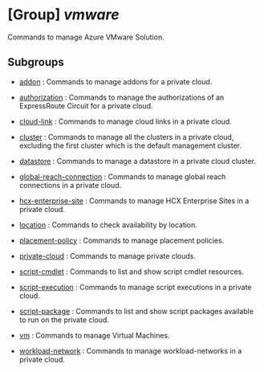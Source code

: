 # [Group] _vmware_

Commands to manage Azure VMware Solution.

## Subgroups

- [addon](/Commands/vmware/addon/readme.md)
: Commands to manage addons for a private cloud.

- [authorization](/Commands/vmware/authorization/readme.md)
: Commands to manage the authorizations of an ExpressRoute Circuit for a private cloud.

- [cloud-link](/Commands/vmware/cloud-link/readme.md)
: Commands to manage cloud links in a private cloud.

- [cluster](/Commands/vmware/cluster/readme.md)
: Commands to manage all the clusters in a private cloud, excluding the first cluster which is the default management cluster.

- [datastore](/Commands/vmware/datastore/readme.md)
: Commands to manage a datastore in a private cloud cluster.

- [global-reach-connection](/Commands/vmware/global-reach-connection/readme.md)
: Commands to manage global reach connections in a private cloud.

- [hcx-enterprise-site](/Commands/vmware/hcx-enterprise-site/readme.md)
: Commands to manage HCX Enterprise Sites in a private cloud.

- [location](/Commands/vmware/location/readme.md)
: Commands to check availability by location.

- [placement-policy](/Commands/vmware/placement-policy/readme.md)
: Commands to manage placement policies.

- [private-cloud](/Commands/vmware/private-cloud/readme.md)
: Commands to manage private clouds.

- [script-cmdlet](/Commands/vmware/script-cmdlet/readme.md)
: Commands to list and show script cmdlet resources.

- [script-execution](/Commands/vmware/script-execution/readme.md)
: Commands to manage script executions in a private cloud.

- [script-package](/Commands/vmware/script-package/readme.md)
: Commands to list and show script packages available to run on the private cloud.

- [vm](/Commands/vmware/vm/readme.md)
: Commands to manage Virtual Machines.

- [workload-network](/Commands/vmware/workload-network/readme.md)
: Commands to manage workload-networks in a private cloud.
